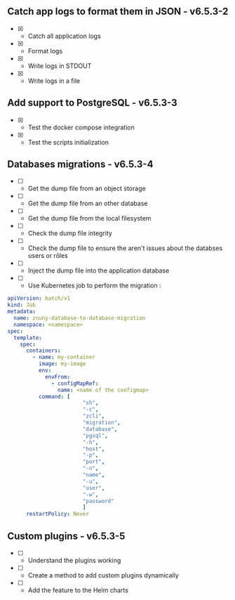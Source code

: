## Catch app logs to format them in JSON - **v6.5.3-2**

- [X] - Catch all application logs
- [X] - Format logs
- [X] - Write logs in STDOUT
- [X] - Write logs in a file

## Add support to PostgreSQL - **v6.5.3-3**

- [X] - Test the docker compose integration
- [X] - Test the scripts initialization

## Databases migrations - **v6.5.3-4**

- [ ] - Get the dump file from an object storage
- [ ] - Get the dump file from an other database
- [ ] - Get the dump file from the local filesystem
- [ ] - Check the dump file integrity
- [ ] - Check the dump file to ensure the aren't issues about the databses users or rôles
- [ ] - Inject the dump file into the application database
- [ ] - Use Kubernetes job to perform the migration :

```yaml
apiVersion: batch/v1
kind: Job
metadata:
  name: znuny-database-to-database-migration
  namespace: <namespace>
spec:
  template:
    spec:
      containers:
        - name: my-container
          image: my-image
          env:
            envFrom:
              - configMapRef:
                name: <name of the configmap>
          command: [
                        "sh",
                        "-c",
                        "zcli",
                        "migration", 
                        "database", 
                        "pgsql",
                        "-h",
                        "host",
                        "-p",
                        "port",
                        "-n", 
                        "name",
                        "-u",
                        "user",
                        "-w",
                        "password"
                        ]
      restartPolicy: Never
```

## Custom plugins - **v6.5.3-5**

- [ ] - Understand the plugins working
- [ ] - Create a method to add custom plugins dynamically
- [ ] - Add the feature to the Helm charts


